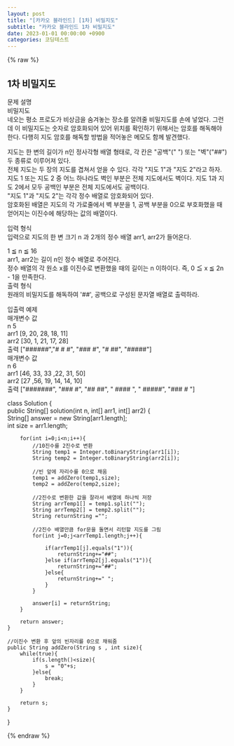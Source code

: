 ```yaml
---
layout: post
title: "[카카오 블라인드] [1차] 비밀지도"
subtitle: "카카오 블라인드 1차 비밀지도"
date: 2023-01-01 00:00:00 +0900
categories: 코딩테스트
---
```

{% raw %}
## 1차 비밀지도  
문제 설명  
비밀지도  
네오는 평소 프로도가 비상금을 숨겨놓는 장소를 알려줄 비밀지도를 손에 넣었다. 그런데 이 비밀지도는 숫자로 암호화되어 있어 위치를 확인하기 위해서는 암호를 해독해야 한다. 다행히 지도 암호를 해독할 방법을 적어놓은 메모도 함께 발견했다.  
  
지도는 한 변의 길이가 n인 정사각형 배열 형태로, 각 칸은 "공백"(" ") 또는 "벽"("##") 두 종류로 이루어져 있다.  
전체 지도는 두 장의 지도를 겹쳐서 얻을 수 있다. 각각 "지도 1"과 "지도 2"라고 하자. 지도 1 또는 지도 2 중 어느 하나라도 벽인 부분은 전체 지도에서도 벽이다. 지도 1과 지도 2에서 모두 공백인 부분은 전체 지도에서도 공백이다.  
"지도 1"과 "지도 2"는 각각 정수 배열로 암호화되어 있다.  
암호화된 배열은 지도의 각 가로줄에서 벽 부분을 1, 공백 부분을 0으로 부호화했을 때 얻어지는 이진수에 해당하는 값의 배열이다.  
  
입력 형식  
입력으로 지도의 한 변 크기 n 과 2개의 정수 배열 arr1, arr2가 들어온다.  
  
1 ≦ n ≦ 16  
arr1, arr2는 길이 n인 정수 배열로 주어진다.  
정수 배열의 각 원소 x를 이진수로 변환했을 때의 길이는 n 이하이다. 즉, 0 ≦ x ≦ 2n - 1을 만족한다.  
출력 형식  
원래의 비밀지도를 해독하여 '##', 공백으로 구성된 문자열 배열로 출력하라.  
  
입출력 예제  
매개변수	값  
n	5  
arr1	[9, 20, 28, 18, 11]  
arr2	[30, 1, 21, 17, 28]  
출력	["######","# # #", "### #", "# ##", "#####"]  
매개변수	값  
n	6  
arr1	[46, 33, 33 ,22, 31, 50]  
arr2	[27 ,56, 19, 14, 14, 10]  
출력	["#######", "### #", "## ##", " #### ", " #####", "### # "]  
  
class Solution {  
    public String[] solution(int n, int[] arr1, int[] arr2) {  
        String[] answer = new String[arr1.length];  
        int size = arr1.length;  
  
        for(int i=0;i<n;i++){  
            //10진수를 2진수로 변환  
            String temp1 = Integer.toBinaryString(arr1[i]);  
            String temp2 = Integer.toBinaryString(arr2[i]);  
  
            //빈 앞에 자리수를 0으로 채움  
            temp1 = addZero(temp1,size);  
            temp2 = addZero(temp2,size);  
  
            //2진수로 변환한 값을 잘라서 배열에 하나씩 저장  
            String arrTemp1[] = temp1.split("");  
            String arrTemp2[] = temp2.split("");  
            String returnString ="";  
  
            //2진수 배열만큼 for문을 돌면서 리턴할 지도를 그림  
            for(int j=0;j<arrTemp1.length;j++){  
  
                if(arrTemp1[j].equals("1")){  
                    returnString+="##";  
                }else if(arrTemp2[j].equals("1")){  
                    returnString+="##";  
                }else{  
                    returnString+=" ";  
                }  
            }  
  
            answer[i] = returnString;  
        }  
  
        return answer;  
    }  
  
    //이진수 변환 후 앞의 빈자리를 0으로 채워줌  
    public String addZero(String s , int size){  
        while(true){  
            if(s.length()<size){  
                s = "0"+s;  
            }else{  
                break;  
            }  
        }  
  
        return s;  
    }  
  
}  

{% endraw %}
